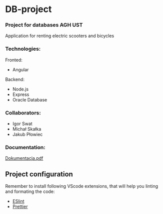 # DB-project
### Project for databases AGH UST
Application for renting electric scooters and bicycles

### Technologies:
Fronted:
- Angular

Backend:
- Node.js
- Express
- Oracle Database

### Collaborators:
- Igor Swat
- Michał Skałka
- Jakub Płowiec

### Documentation:
[Dokumentacja.pdf](https://github.com/Skalakid/DB-project/files/11815223/Dokumentacja.pdf)


## Project configuration
Remember to install following VScode extensions, that will help you linting and formating the code:
- [ESlint](https://marketplace.visualstudio.com/items?itemName=dbaeumer.vscode-eslint)
- [Prettier](https://marketplace.visualstudio.com/items?itemName=esbenp.prettier-vscode) 
